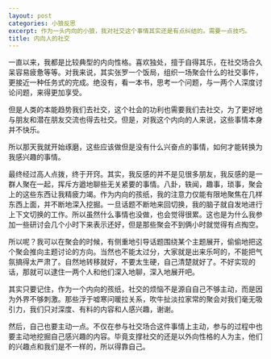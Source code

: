 ```yaml
---
layout: post
categories: 小狼反思
excerpt: 作为一头内向的小狼，我对社交这个事情其实还是有点纠结的。需要一点技巧。
title: 内向人的社交
---
```


一直以来，我都是比较典型的内向性格。喜欢独处，擅于自得其乐，在社交场合久呆容易疲惫等等。对我来说，其实张罗一个饭局，组织一场聚会什么的社交事件，更接近一种任务式的完成。绝没有，看一本书，思考一个问题，与一两个人深度讨论问题，来得更加享受。

但是人类的本能趋势我们去社交，这个社会的功利也需要我们去社交，为了更好地与朋友和潜在朋友交流也得去社交。但是，对我这个内向的人来说，这些事情本身并不快乐。

所以那天我就开始琢磨，这些应该做但是没有什么兴奋点的事情，如何才能转换为我感兴趣的事情。

最终经过高人点拨，终于开窍。其实，我反感的并不是见很多朋友，我反感的是一群人聚在一起，挥斥方遒地聊些无关紧要的事情。八卦，轶闻，趣事，琐事，聚会上的这些东西让我精疲力竭。作为内向的孩纸，我的注意力仅能有限地聚焦在几样东西上面，并不断地深入挖掘。一旦话题不断地来回切换，我的脑子就自发地进行上下文切换的工作。所以虽然什么事情也没做，也会觉得很累。这也是为什么我参加一些研讨会几个小时下来表示还好，但是那些聚会不到俩小时就觉得有点掏空。

所以呢？我可以在聚会的时候，有侧重地引导话题围绕某个主题展开，偷偷地把这个聚会推向主题讨论的方向。当然也不能太过分，大家就是出来乐呵的，不能把气氛搞得太严肃了。自然地转移就好，不要太生硬，自己清楚就好了。不好实现的话，那就可以逮住一两个人和他们深入地聊，深入地展开吧。

其实只要记住，作为一个内向的孩纸，社交的烦恼不是源自自己不够主动，而是因为外界不够刺激。那些浮于嘘寒问暖拉关系，吹牛扯淡拉家常的聚会对我们毫无吸引力，我们只对深度、有料的内容和人感兴趣，谢谢。

然后，自己也要主动一点。不仅在参与社交场合这件事情上主动，参与的过程中也要主动地挖掘自己感兴趣的内容。毕竟支撑社交的还是以外向性格的人为主，他们的兴趣点和我们是不一样的，所以得靠自己。
